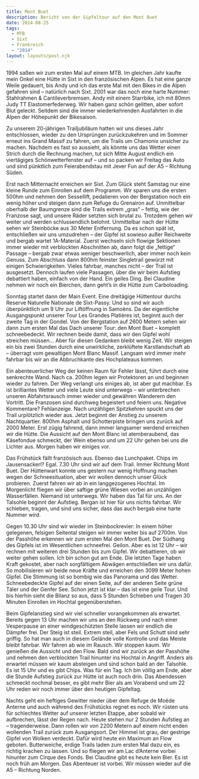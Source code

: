 ```yaml
---
title: Mont Buet
description: Bericht von der Gipfeltour auf den Mont Buet
date: 2014-08-25
tags:
  - MTB
  - Sixt
  - Frankreich
  - "2014"
layout: layouts/post.njk
---
```


1994 saßen wir zum ersten Mal auf einem MTB. Im gleichen Jahr kaufte mein Onkel eine Hütte in Sixt in den französischen Alpen. Es hat eine ganze Weile gedauert, bis Andy und ich das erste Mal mit den Bikes in die Alpen gefahren sind – natürlich nach Sixt. 2001 war das noch eine harte Nummer: Stahlrahmen & Cantileverbremsen. Andy mit einem Starrbike, ich mit 80mm Judy TT Elastomerfederweg. Wir haben ganz schön gelitten, aber sofort Blut geleckt. Seitdem sind die immer wiederkehrenden Ausfahrten in die Alpen der Höhepunkt der Bikesaison.

Zu unserem 20-jährigen Trailjubiläum hatten wir uns dieses Jahr entschlossen, wieder zu den Ursprüngen zurückzukehren und im Sommer erneut ins Grand Massif zu fahren, um die Trails um Chamonix unsicher zu machen. Nachdem es fast so aussieht, als könnte uns das Wetter einen Strich durch die Rechnung machen, tut sich Mitte August endlich ein viertägiges Schönwetterfenster auf – und so packen wir Freitag das Auto und sind pünktlich zum Feierabendstau mit Jever Fun auf der A5 – Richtung Süden.

Erst nach Mitternacht erreichen wir Sixt. Zum Glück steht Samstag nur eine kleine Runde zum Einrollen auf dem Programm. Wir sparen uns die ersten 500hm und nehmen den Sessellift, pedalieren von der Bergstation noch ein wenig höher und steigen dann zum Refuge du Grenairon auf. Unmittelbar oberhalb der Baumgrenze sind die Trails extrem „gras“ – fettig, wie der Franzose sagt, und unsere Räder setzten sich brutal zu. Trotzdem gehen wir weiter und werden schlussendlich belohnt. Unmittelbar nach der Hütte sehen wir Steinböcke aus 30 Meter Entfernung. Da es schon spät ist, entschließen wir uns umzudrehen – der Gipfel ist sowieso außer Reichweite und bergab wartet 1A-Material. Zuerst wechseln sich flowige Sektionen immer wieder mit verblockten Abschnitten ab, dann folgt die „fettige“ Passage – bergab zwar etwas weniger beschwerlich, aber immer noch kein Genuss. Zum Abschluss dann 800hm feinster Singletrail gewürzt mit einigen Schwierigkeiten. Vieles fahrbar, manches nicht – der Trail ist ausgesetzt. Dennoch laufen viele Passagen, über die wir beim Aufstieg debattiert haben, einfach von der Hand. Ein geiles Ding. Bei Claudine nehmen wir noch ein Bierchen, dann geht’s in die Hütte zum Carboloading.

Sonntag startet dann der Main Event. Eine dreitägige Hüttentour durchs Reserve Naturelle Nationale de Sixt-Passy. Und so sind wir auch überpünktlich um 9 Uhr zur Liftöffnung in Samoëns. Da der eigentliche Ausgangspunkt unserer Tour Les Grandes Platières ist, beginnt auch der zweite Tag in der Gondel. Von der Bergstation auf 2600 Metern sehen wir dann zum ersten Mal das Dach unserer Tour: den Mont Buet – komplett schneebedeckt. Wir rechnen beide damit, dass wir den Gipfel wohl streichen müssen… Aber für diesen Gedanken bleibt wenig Zeit. Wir steigen ein bis zwei Stunden durch eine unwirkliche, zerklüftete Karstlandschaft ab – überragt vom gewaltigen Mont Blanc Massif. Langsam wird immer mehr fahrbar bis wir an die Abbruchkante des Hochplateaus kommen.

Ein abenteuerlicher Weg der keinen Raum für Fehler lässt, führt durch eine senkrechte Wand. Nach ca. 200hm legen wir Protektoren an und beginnen wieder zu fahren. Der Weg verlangt uns einiges ab, ist aber gut machbar. Es ist brilliantes Wetter und viele Leute sind unterwegs – wir unterbrechen unseren Abfahrtsrausch immer wieder und gewähren Wanderern den Vortritt. Die Franzosen sind durchweg begeistert und feiern uns. Negative Kommentare? Fehlanzeige. Nach unzähligen Spitzkehren spuckt uns der Trail urplötzlich wieder aus. Jetzt beginnt der Anstieg zu unserem Nachtquartier. 800hm Asphalt und Schotterpiste bringen uns zurück auf 2000 Meter. Erst zügig fahrend, dann immer langsamer werdend erreichen wir die Hütte. Die Aussicht auf den Mont Blanc ist atemberaubend, das Käsefondue schmeckt, der Wein ebenso und um 22 Uhr gehen bei uns die Lichter aus. Morgen haben wir einiges vor.

Das Frühstück fällt französisch aus. Ebenso das Lunchpaket. Chips im Jausensackerl? Egal. 7.30 Uhr sind wir auf dem Trail. Immer Richtung Mont Buet. Der Hüttenwart konnte uns gestern nur wenig Hoffnung machen wegen der Schneesituation, aber wir wollen dennoch unser Glück probieren. Zuerst fahren wir ab in ein langgezogenes Hochtal. Im Morgenlicht fliegen wir über saftige grüne Wiesen vorbei an unzähligen Wasserfällen. Niemand ist unterwegs. Wir haben das Tal für uns. An der Talsohle beginnt der Aufstieg. Bergan ist hier für uns nichts fahrbar. Wir schieben, tragen, und sind uns sicher, dass das auch bergab eine harte Nummer wird.

Gegen 10.30 Uhr sind wir wieder im Steinbockrevier: In einem höher gelegenen, felsigen Seitental steigen wir immer weiter bis auf 2700m. Von der Passhöhe erkennen wir zum ersten Mal den Mont Buet. Der Südhang des Gipfels ist im Wesentlichen schneefrei. Geilon. Aber es ist 12 Uhr – wir rechnen mit weiteren drei Stunden bis zum Gipfel. Wir debattieren, ob wir weiter gehen sollen. Ich bin schon gut am Ende. Die letzten Tage haben Kraft gekostet, aber nach sorgfältigem Abwägen entschließen wir uns dafür. So mobilisieren wir beide neue Kräfte und erreichen den 3099 Meter hohen Gipfel. Die Stimmung ist so bombig wie das Panorama und das Wetter. Schneebedeckte Gipfel auf der einen Seite, auf der anderen Seite grüne Täler und der Genfer See. Schon jetzt ist klar – das ist eine geile Tour. Und bis hierhin sieht die Bilanz so aus, dass 5 Stunden Schieben und Tragen 30 Minuten Einrollen im Hochtal gegenüberstehen.

Beim Gipfelanstieg sind wir viel schneller vorangekommen als erwartet. Bereits gegen 13 Uhr machen wir uns an den Rückweg und nach einer Vesperpause an einer windgeschützten Stelle lassen wir endlich die Dämpfer frei. Der Steig ist steil. Extrem steil, aber Fels und Schutt sind sehr griffig. So hat man auch in diesem Gelände volle Kontrolle und das Meiste bleibt fahrbar. Wir fahren ab wie im Rausch. Wir stoppen kaum. Wir genießen die Aussicht und den Flow. Bald sind wir zurück an der Passhöhe und nehmen den verblockten Trail hinunter ins Hochtal in Angriff. Anders als erwartet müssen wir kaum absteigen und sind schon bald an der Talsohle. Es ist 15 Uhr und es gibt Chips. Was für ein Tag. Ich bin völlig am Ende, aber die Stunde Aufstieg zurück zur Hütte ist auch noch drin. Das Abendessen schmeckt nochmal besser, es gibt mehr Bier als am Vorabend und um 22 Uhr reden wir noch immer über den heutigen Gipfeltag.

Nachts geht ein heftiges Gewitter nieder über dem Refuge de Moëde Anterne und auch während des Frühstücks regnet es noch. Wir rüsten uns für schlechtes Wetter auf unserer letzten Etappe, aber sobald wir aufbrechen, lässt der Regen nach. Heute stehen nur 2 Stunden Aufstieg an – tragenderweise. Dann rollen wir von 2200 Metern auf einem nicht enden wollenden Trail zurück zum Ausgangsort. Der Himmel ist grau, der gestrige Gipfel von Wolken verdeckt. Dafür wird heute ein Maximum an Flow geboten. Butterweiche, erdige Trails laden zum ersten Mal dazu ein, es richtig krachen zu lassen. Und so fliegen wir am Lac d’Anterne vorbei hinunter zum Cirque des Fonds. Bei Claudine gibt es heute kein Bier. Es ist noch früh am Morgen. Das Abenteuer ist vorbei. Wir müssen wieder auf die A5 – Richtung Norden.